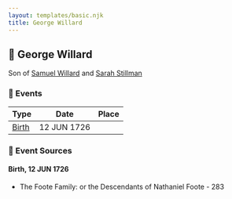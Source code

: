 ```yaml
---
layout: templates/basic.njk
title: George Willard
---
```

## 🔵 George Willard

Son of [Samuel Willard](/people/1/12362566) and [Sarah Stillman](/people/9/9722974)

### 📆 Events

Type | Date | Place
------ | ------ | ------
[Birth](#event-4dc2c164-412c-4303-a6e4-9b1039f3b310) | 12 JUN 1726 |

### 📰 Event Sources

#### <a id="event-4dc2c164-412c-4303-a6e4-9b1039f3b310"></a> Birth, 12 JUN 1726
* The Foote Family: or the Descendants of Nathaniel Foote  - 283